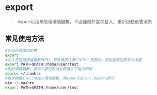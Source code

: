 # export #

>export可用來管理環境變數，不過僅限於當次登入，重新啟動後會消失

## 常見使用方法 ##

```bash
#列出所有環境變數
export 
#加入路徑至環境變數PATH，修改時要注意$PATH一定要加，否則會清空原有的內容
export PATH=$PATH:/home/user/test
#刪除環境變數，將加入那行取消並使用以下指令即可
source ~/.bashrc
#每次開啟shell時加入環境變數，將export寫入~/.bashrc即可
vim ~/.bashrc
export PATH=$PATH:/home/user/test
```